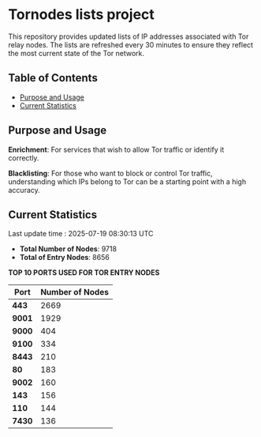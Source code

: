 # Tornodes lists project

This repository provides updated lists of IP addresses associated with Tor relay nodes. The lists are refreshed every 30 minutes to ensure they reflect the most current state of the Tor network.

## Table of Contents

- [Purpose and Usage](#purpose-and-usage)
- [Current Statistics](#current-statistics)


## Purpose and Usage

**Enrichment**: For services that wish to allow Tor traffic or identify it correctly.

**Blacklisting**: For those who want to block or control Tor traffic, understanding which IPs belong to Tor can be a starting point with a high accuracy.

## Current Statistics

Last update time : 2025-07-19 08:30:13 UTC

- **Total Number of Nodes**: 9718
- **Total of Entry Nodes**: 8656

**TOP 10 PORTS USED FOR TOR ENTRY NODES**

| **Port** | **Number of Nodes** |
|------|-----------------|
| **443**   | 2669  |
| **9001**   | 1929  |
| **9000**   | 404  |
| **9100**   | 334  |
| **8443**   | 210  |
| **80**   | 183  |
| **9002**   | 160  |
| **143**   | 156  |
| **110**   | 144  |
| **7430**   | 136  |

